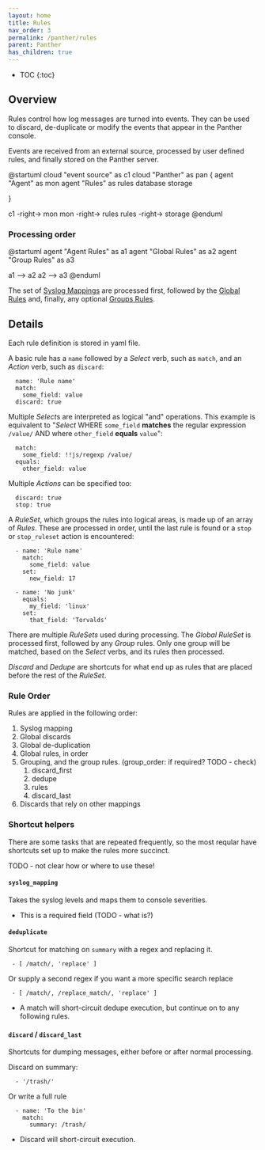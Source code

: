```yaml
---
layout: home
title: Rules
nav_order: 3
permalink: /panther/rules
parent: Panther
has_children: true
---
```


* TOC
{:toc}

## Overview

Rules control how log messages are turned into events. They can be
used to discard, de-duplicate or modify the events that appear in the
Panther console.

Events are received from an external source, processed by user defined
rules, and finally stored on the Panther server.

@startuml
cloud "event source" as c1
cloud "Panther" as pan {
  agent "Agent" as mon
  agent "Rules" as rules
  database storage

} 

c1 -right-> mon
mon -right-> rules
rules -right-> storage
@enduml


### Processing order

@startuml
agent "Agent Rules" as a1
agent "Global Rules" as a2
agent "Group Rules" as a3

a1 --> a2
a2 --> a3
@enduml

The set of [Syslog Mappings](#syslog-mappings) are processed first,
followed by the [Global Rules](#global-rules) and, finally, any optional
[Groups Rules](#group-rules).




## Details

  Each rule definition is stored in yaml file.

  A basic rule has a `name` followed by a *Select* verb, such as `match`, and an *Action* verb, such as `discard`:

      name: 'Rule name'
      match:
        some_field: value
      discard: true

  Multiple *Select*s are interpreted as logical "and" operations.
  This example is equivalent to "*Select* WHERE `some_field` **matches** the regular expression `/value/` AND where `other_field` **equals** `value`":

      match:
        some_field: !!js/regexp /value/
      equals:
        other_field: value


  Multiple *Actions* can be specified too:

      discard: true
      stop: true

  A *RuleSet*, which groups the rules into logical areas, is made up of an array of *Rules*. These are processed in order, until the last rule is found or a `stop` or `stop_ruleset` action is encountered:

      - name: 'Rule name'
        match:
          some_field: value
        set:
          new_field: 17

      - name: 'No junk'
        equals:
          my_field: 'linux'
        set:
          that_field: 'Torvalds'

  There are multiple *RuleSets* used during processing. The *Global* *RuleSet* is processed first, followed
  by any *Group* rules. Only one group will be matched, based on the *Select* verbs, and its rules then processed.

  *Discard* and *Dedupe* are shortcuts for what end up as rules that are placed before the rest of the *RuleSet*.



### Rule Order

Rules are applied in the following order:

  1. Syslog mapping
  2. Global discards
  3. Global de-duplication
  4. Global rules, in order
  5. Grouping, and the group rules. (group_order: if required? TODO - check)
      1. discard_first
      2. dedupe
      3. rules
      4. discard_last
  6. Discards that rely on other mappings


### Shortcut helpers

  There are some tasks that are repeated frequently, so the most
  reqular have shortcuts set up to make the rules more succinct.

  TODO - not clear how or where to use these!

#### `syslog_mapping`

  Takes the syslog levels and maps them
  to console severities.

  * This is a required field (TODO - what is?)

#### `deduplicate`

  Shortcut for matching on `summary` with a regex and replacing it.

     - [ /match/, 'replace' ]

  Or supply a second regex if you want a more specific search replace

     - [ /match/, /replace_match/, 'replace' ]

  * A match will short-circuit dedupe execution, but continue on to
  any following rules.

#### `discard` / `discard_last`

  Shortcuts for dumping messages, either before or after normal
  processing.

  Discard on summary:

      - '/trash/'

  Or write a full rule

      - name: 'To the bin'
        match:
          summary: /trash/

  * Discard will short-circuit execution.

